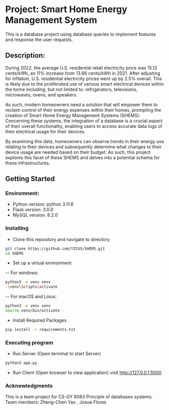 # Project: Smart Home Energy Management System
This is a database project using database queries to implement features and response the user requests.

## Description:
During 2022, the average U.S. residential retail electricity price was 15.12 cents/kWh, an 11% increase from 13.66 cents/kWh in 2021. After adjusting for inflation, U.S. residential electricity prices went up by 2.5% overall. This is likely due to the proliferated use of various smart electrical devices within the home including, but not limited to: refrigerators, televisions, microwaves, ovens, and speakers. 

As such, modern homeowners need a solution that will empower them to reclaim control of their energy expenses within their homes, prompting the creation of Smart Home Energy Management Systems (SHEMS). Concerning these systems, the integration of a database is a crucial aspect of their overall functionality, enabling users to access accurate data logs of their electrical usage for their devices. 

By examining this data, homeowners can observe trends in their energy use relating to their devices and subsequently determine what changes to their device usage are needed based on their budget. As such, this project explores this facet of these SHEMS and delves into a potential schema for these infrastructures.


## Getting Started
### Enviromnent:
- Python version: python 3.11.6
- Flask version: 3.0.0
- MySQL version: 8.2.0

### Installing
- Clone this repository and navigate to directory
```bash
git clone https://github.com/YZCUS/SHEMS.git
cd SHEMS
```

- Set up a virtual environment
  
-- For windows:
```bash
python3 -m venv venv
.\venv\Scripts\activate
```
-- For macOS and Linux:
```bash
python3 -m venv venv
source venv/bin/activate
```

- Install Required Packages
```bash
pip install -r requirements.txt
```

### Executing program
  
- Run Server (Open terminal to start Server)
```bash
python3 app.py
```

- Run Client (Open browser to view application)
visit http://127.0.0.1:5000

### Acknowledgments
This is a team project for CS-GY 6083 Principle of databases systems.
Team members: Zheng-Chen Yao , Josue Flores

